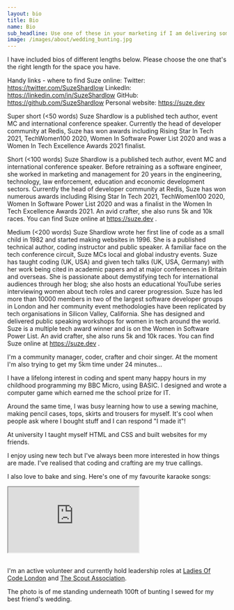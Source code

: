 ```yaml
---
layout: bio
title: Bio
name: Bio
sub_headline: Use one of these in your marketing if I am delivering something for you.
image: /images/about/wedding_bunting.jpg
---
```


I have included bios of different lengths below.  Please choose the one that's the right length for the space you have.


Handy links - where to find Suze online:
Twitter: https://twitter.com/SuzeShardlow
LinkedIn: https://linkedin.com/in/SuzeShardlow
GitHub: https://github.com/SuzeShardlow
Personal website: https://suze.dev

Super short (<50 words)
Suze Shardlow is a published tech author, event MC and international conference speaker.  Currently the head of developer community at Redis, Suze has won awards including Rising Star In Tech 2021, TechWomen100 2020, Women In Software Power List 2020 and was a Women In Tech Excellence Awards 2021 finalist.


Short (<100 words)
Suze Shardlow is a published tech author, event MC and international conference speaker.  Before retraining as a software engineer, she worked in marketing and management for 20 years in the engineering, technology, law enforcement, education and economic development sectors.  Currently the head of developer community at Redis, Suze has won numerous awards including Rising Star In Tech 2021, TechWomen100 2020, Women In Software Power List 2020 and was a finalist in the Women In Tech Excellence Awards 2021.  An avid crafter, she also runs 5k and 10k races.  You can find Suze online at https://suze.dev .


Medium (<200 words)
Suze Shardlow wrote her first line of code as a small child in 1982 and started making websites in 1996.  She is a published technical author, coding instructor and public speaker.  A familiar face on the tech conference circuit, Suze MCs local and global industry events.  Suze has taught coding (UK, USA) and given tech talks (UK, USA, Germany) with her work being cited in academic papers and at major conferences in Britain and overseas.  She is passionate about demystifying tech for international audiences through her blog; she also hosts an educational YouTube series interviewing women about tech roles and career progression.  Suze has led more than 10000 members in two of the largest software developer groups in London and her community event methodologies have been replicated by tech organisations in Silicon Valley, California.  She has designed and delivered public speaking workshops for women in tech around the world.  Suze is a multiple tech award winner and is on the Women in Software Power List.  An avid crafter, she also runs 5k and 10k races.  You can find Suze online at https://suze.dev .




I'm a community manager, coder, crafter and choir singer.  At the moment I'm also trying to get my 5km time under 24 minutes...

I have a lifelong interest in coding and spent many happy hours in my childhood programming my BBC Micro, using BASIC. I designed and wrote a computer game which earned me the school prize for IT.

Around the same time, I was busy learning how to use a sewing machine, making pencil cases, tops, skirts and trousers for myself.  It's cool when people ask where I bought stuff and I can respond "I made it"!

At university I taught myself HTML and CSS and built websites for my friends.

I enjoy using new tech but I've always been more interested in how things are made. I've realised that coding and crafting are my true callings.

I also love to bake and sing.  Here's one of my favourite karaoke songs:

<div class="embed-responsive embed-responsive-16by9">
  <iframe class="embed-responsive-item" src="https://www.youtube.com/embed/6ul-cZyuYq4" allowfullscreen></iframe>
</div><br/>

I'm an active volunteer and currently hold leadership roles at [Ladies Of Code London](https://www.ladiesofcode.com) and [The Scout Association](https://www.scouts.org.uk).

The photo is of me standing underneath 100ft of bunting I sewed for my best friend's wedding.
